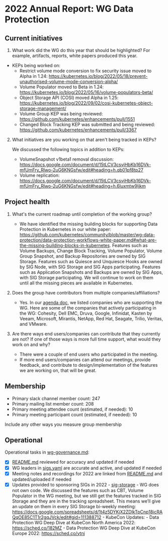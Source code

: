 # 2022 Annual Report: WG Data Protection

## Current initiatives

1. What work did the WG do this year that should be highlighted?
   For example, artifacts, reports, white papers produced this year.

  - KEPs being worked on:
    - Restrict volume mode conversion to fix security issue moved to Alpha in 1.24: https://kubernetes.io/blog/2022/05/18/prevent-unauthorised-volume-mode-conversion-alpha/
    - Volume Populator moved to Beta in 1.24: https://kubernetes.io/blog/2022/05/16/volume-populators-beta/
    - Object Storage API (COSI) moved Alpha in 1.25: https://kubernetes.io/blog/2022/09/02/cosi-kubernetes-object-storage-management/
    - Volume Group KEP was being reviewed: https://github.com/kubernetes/enhancements/pull/1551
    - Changed Block Tracking KEP was submitted and being reviewed: https://github.com/kubernetes/enhancements/pull/3367

2. What initiatives are you working on that aren't being tracked in KEPs?

   We discussed the following topics in addition to KEPs:
   - VolumeSnapshot v1beta1 removal discussion: https://docs.google.com/document/d/15tLCV3csvjHbKb16DVk-mfUmFry_Rlwo-2uG6KNGsfw/edit#heading=h.qb01pf8tp27
   - Volume replication: https://docs.google.com/document/d/15tLCV3csvjHbKb16DVk-mfUmFry_Rlwo-2uG6KNGsfw/edit#heading=h.6luxmtw9ljkm

## Project health

1. What's the current roadmap until completion of the working group?

   - We have identified the missing building blocks for supporting Data Protection in Kubernetes in our white paper: https://github.com/kubernetes/community/blob/master/wg-data-protection/data-protection-workflows-white-paper.md#what-are-the-missing-building-blocks-in-kubernetes. Features such as Volume Backups, Change Block Tracking, Volume Populator, Volume Group Snapshot, and Backup Repositories are owned by SIG Storage. Features such as Quiesce and Unquiesce Hooks are owned by SIG Node, with SIG Storage and SIG Apps participating. Features such as Application Snapshots and Backups are owned by SIG Apps, with SIG Storage participating. We will continue to work on them until all the missing pieces are available in Kubernetes.

2. Does the group have contributors from multiple companies/affiliations?

   - Yes. In our [agenda doc](https://docs.google.com/document/d/15tLCV3csvjHbKb16DVk-mfUmFry_Rlwo-2uG6KNGsfw/edit#), we listed companies who are supporting the WG. Here are some of the companies that actively participating in the WG: Cohesity, Dell EMC, Druva, Google, Infinidat, Kasten by Veeam, Microsoft, Mirantis, NetApp, Red Hat, Seagate, Trilio, Veritas, and VMware.

3. Are there ways end users/companies can contribute that they currently are not?
   If one of those ways is more full time support, what would they work on and why?

   - There were a couple of end users who participated in the meeting.
   - If more end users/companies can attend our meetings, provide feedback, and contribute to design/implementation of the features we are working on, that will be great.

## Membership

- Primary slack channel member count: 247
- Primary mailing list member count: 208
- Primary meeting attendee count (estimated, if needed): 10
- Primary meeting participant count (estimated, if needed): 10

Include any other ways you measure group membership

## Operational

Operational tasks in [wg-governance.md]:

- [x] [README.md] reviewed for accuracy and updated if needed
- [x] WG leaders in [sigs.yaml] are accurate and active, and updated if needed
- [x] Meeting notes and recordings for 2022 are linked from [README.md] and updated/uploaded if needed
- [x] Updates provided to sponsoring SIGs in 2022
      - [sig-storage](https://git.k8s.io/community/sig-storage)
        - WG does not own code. We discussed the features such as CBT, Volume Populator in the WG meeting, but we still get the features tracked in SIG Storage and they are in the tracking spreadsheet. This means we’ll give an update on them in every SIG Storage bi-weekly meeting: https://docs.google.com/spreadsheets/d/1t4z5DYKjX2ZDlkTpCnp18icRAQqOE85C1T1r2gqJVck/edit#gid=111388712
      - KubeCon Updates:
        - Data Protection WG Deep Dive at KubeCon North America 2022: https://sched.co/182MZ
        - Data Protection WG Deep Dive at KubeCon Europe 2022: https://sched.co/ytnj

[wg-governance.md]: https://git.k8s.io/community/committee-steering/governance/wg-governance.md
[README.md]: https://git.k8s.io/community/wg-data-protection/README.md
[sigs.yaml]: https://git.k8s.io/community/sigs.yaml
